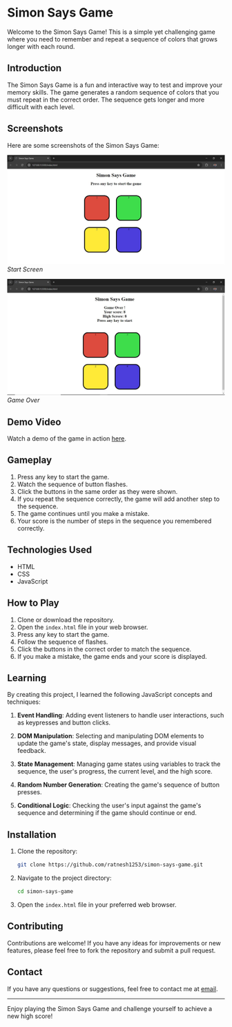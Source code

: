 # Simon Says Game

Welcome to the Simon Says Game! This is a simple yet challenging game where you need to remember and repeat a sequence of colors that grows longer with each round.

## Introduction

The Simon Says Game is a fun and interactive way to test and improve your memory skills. The game generates a random sequence of colors that you must repeat in the correct order. The sequence gets longer and more difficult with each level.

## Screenshots

Here are some screenshots of the Simon Says Game:

![Start Screen](assets/screenshot1.JPG)
*Start Screen*

![Game Over](assets/screenshot2.JPG)
*Game Over*

## Demo Video

Watch a demo of the game in action [here](https://drive.google.com/file/d/1uhyRg7vMfnCHTIoZleZTsEydUmlxzrv5/view?usp=sharing).

## Gameplay

1. Press any key to start the game.
2. Watch the sequence of button flashes.
3. Click the buttons in the same order as they were shown.
4. If you repeat the sequence correctly, the game will add another step to the sequence.
5. The game continues until you make a mistake.
6. Your score is the number of steps in the sequence you remembered correctly.

## Technologies Used

- HTML
- CSS
- JavaScript

## How to Play

1. Clone or download the repository.
2. Open the `index.html` file in your web browser.
3. Press any key to start the game.
4. Follow the sequence of flashes.
5. Click the buttons in the correct order to match the sequence.
6. If you make a mistake, the game ends and your score is displayed.

## Learning

By creating this project, I learned the following JavaScript concepts and techniques:

1. **Event Handling**: Adding event listeners to handle user interactions, such as keypresses and button clicks.

2. **DOM Manipulation**: Selecting and manipulating DOM elements to update the game's state, display messages, and provide visual feedback.

3. **State Management**: Managing game states using variables to track the sequence, the user's progress, the current level, and the high score.
    
4. **Random Number Generation**: Creating the game's sequence of button presses.
    
5. **Conditional Logic**: Checking the user's input against the game's sequence and determining if the game should continue or end.

## Installation

1. Clone the repository:
    ```bash
    git clone https://github.com/ratnesh1253/simon-says-game.git
    ```
2. Navigate to the project directory:
    ```bash
    cd simon-says-game
    ```
3. Open the `index.html` file in your preferred web browser.

## Contributing

Contributions are welcome! If you have any ideas for improvements or new features, please feel free to fork the repository and submit a pull request. 

## Contact

If you have any questions or suggestions, feel free to contact me at [email](mailto:ratneshkshirsagar1253@gmail.com).

---

Enjoy playing the Simon Says Game and challenge yourself to achieve a new high score!
```
